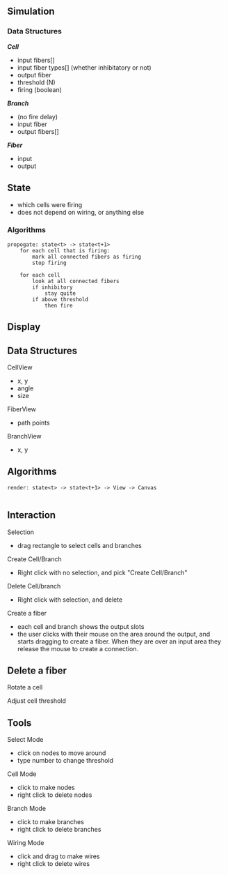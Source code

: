 ## Simulation

### Data Structures

***Cell***
- input fibers[]
- input fiber types[] (whether inhibitatory or not)
- output fiber
- threshold (N)
- firing (boolean)

***Branch***
- (no fire delay)
- input fiber
- output fibers[]

***Fiber***
- input
- output

## State
- which cells were firing
- does not depend on wiring, or anything else

### Algorithms

```
propogate: state<t> -> state<t+1>
    for each cell that is firing:
        mark all connected fibers as firing
        stop firing

    for each cell
        look at all connected fibers
        if inhibitory
            stay quite
        if above threshold
            then fire
```

## Display

## Data Structures

CellView
- x, y
- angle
- size

FiberView
- path points

BranchView
- x, y

## Algorithms

```
render: state<t> -> state<t+1> -> View -> Canvas
    

```

## Interaction

Selection
- drag rectangle to select cells and branches

Create Cell/Branch
- Right click with no selection, and pick "Create Cell/Branch"

Delete Cell/branch
- Right click with selection, and delete

Create a fiber
- each cell and branch shows the output slots 
- the user clicks with their mouse on the area around the output,
  and starts dragging to create a fiber. When they are over an input
  area they release the mouse to create a connection.

Delete a fiber
- 


Rotate a cell


Adjust cell threshold

## Tools


Select Mode
- click on nodes to move around
- type number to change threshold

Cell Mode
- click to make nodes
- right click to delete nodes

Branch Mode
- click to make branches
- right click to delete branches

Wiring Mode
- click and drag to make wires
- right click to delete wires


